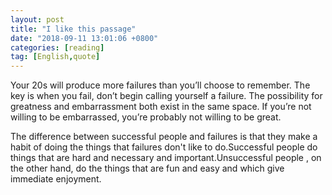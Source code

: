 ```yaml
---
layout: post
title: "I like this passage"
date: "2018-09-11 13:01:06 +0800"
categories: [reading]
tag: [English,quote]
---
```


Your 20s will produce more failures than you’ll choose to remember. The key is when you fail, don’t begin calling yourself a failure.
The possibility for greatness and embarrassment both exist in the same space. If you’re not willing to be embarrassed, you’re probably not willing to be great.

The difference between successful people and failures is that they make a habit of doing the things that failures don't like to do.Successful people
do things that are hard and necessary and important.Unsuccessful people ,
on the other hand, do the things that are fun and easy and which give immediate enjoyment.
